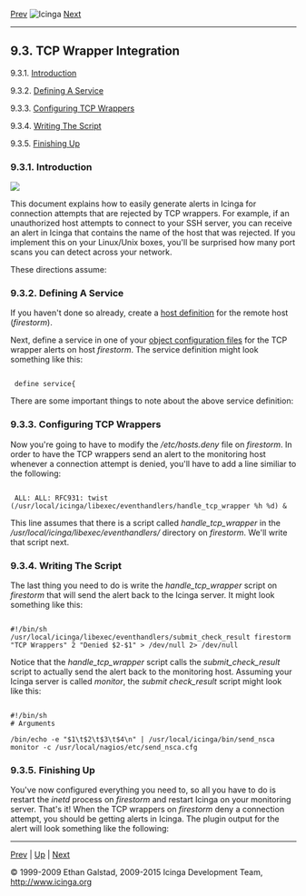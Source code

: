 [Prev](int-snmptrap.md) ![Icinga](../images/logofullsize.png "Icinga") [Next](int-mklivestatus.md)

* * * * *

9.3. TCP Wrapper Integration
----------------------------

9.3.1. [Introduction](int-tcpwrappers.md#introduction)

9.3.2. [Defining A
Service](int-tcpwrappers.md#servicedefinitiontcpwrapper)

9.3.3. [Configuring TCP
Wrappers](int-tcpwrappers.md#configtcpwrappers)

9.3.4. [Writing The Script](int-tcpwrappers.md#tcpwrapperscript)

9.3.5. [Finishing Up](int-tcpwrappers.md#finish)

### 9.3.1. Introduction

![](../images/tcpwrappers.png)

This document explains how to easily generate alerts in Icinga for
connection attempts that are rejected by TCP wrappers. For example, if
an unauthorized host attempts to connect to your SSH server, you can
receive an alert in Icinga that contains the name of the host that was
rejected. If you implement this on your Linux/Unix boxes, you'll be
surprised how many port scans you can detect across your network.

These directions assume:





### 9.3.2. Defining A Service

If you haven't done so already, create a [host
definition](objectdefinitions.md#objectdefinitions-host) for the
remote host (*firestorm*).

Next, define a service in one of your [object configuration
files](configobject.md "3.3. Object Configuration Overview") for the
TCP wrapper alerts on host *firestorm*. The service definition might
look something like this:

<pre><code>
 define service{
</code></pre>

There are some important things to note about the above service
definition:




### 9.3.3. Configuring TCP Wrappers

Now you're going to have to modify the */etc/hosts.deny* file on
*firestorm*. In order to have the TCP wrappers send an alert to the
monitoring host whenever a connection attempt is denied, you'll have to
add a line similiar to the following:

<pre><code>
 ALL: ALL: RFC931: twist (/usr/local/icinga/libexec/eventhandlers/handle_tcp_wrapper %h %d) &
</code></pre>

This line assumes that there is a script called *handle\_tcp\_wrapper*
in the */usr/local/icinga/libexec/eventhandlers/* directory on
*firestorm*. We'll write that script next.

### 9.3.4. Writing The Script

The last thing you need to do is write the *handle\_tcp\_wrapper* script
on *firestorm* that will send the alert back to the Icinga server. It
might look something like this:

<pre><code>
#!/bin/sh
/usr/local/icinga/libexec/eventhandlers/submit_check_result firestorm "TCP Wrappers" 2 "Denied $2-$1" > /dev/null 2> /dev/null
</code></pre>

Notice that the *handle\_tcp\_wrapper* script calls the
*submit\_check\_result* script to actually send the alert back to the
monitoring host. Assuming your Icinga server is called *monitor*, the
*submit check\_result* script might look like this:

<pre><code>
#!/bin/sh
# Arguments

/bin/echo -e "$1\t$2\t$3\t$4\n" | /usr/local/icinga/bin/send_nsca monitor -c /usr/local/nagios/etc/send_nsca.cfg
</code></pre>

### 9.3.5. Finishing Up

You've now configured everything you need to, so all you have to do is
restart the *inetd* process on *firestorm* and restart Icinga on your
monitoring server. That's it! When the TCP wrappers on *firestorm* deny
a connection attempt, you should be getting alerts in Icinga. The plugin
output for the alert will look something like the following:

</code></pre>

* * * * *

[Prev](int-snmptrap.md) | [Up](ch09.md) | [Next](int-mklivestatus.md)






© 1999-2009 Ethan Galstad, 2009-2015 Icinga Development Team,
http://www.icinga.org
